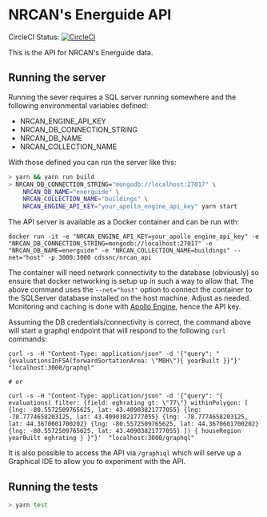# NRCAN's Energuide API

CircleCI Status: [![CircleCI](https://circleci.com/gh/cds-snc/nrcan_api.svg?style=svg)](https://circleci.com/gh/cds-snc/nrcan_api)

This is the API for NRCAN's Energuide data.

## Running the server

Running the sever requires a SQL server running somewhere and the following environmental variables defined:

* NRCAN_ENGINE_API_KEY
* NRCAN_DB_CONNECTION_STRING
* NRCAN_DB_NAME
* NRCAN_COLLECTION_NAME

With those defined you can run the server like this:

```sh
> yarn && yarn run build
> NRCAN_DB_CONNECTION_STRING="mongodb://localhost:27017" \
	NRCAN_DB_NAME="energuide" \
	NRCAN_COLLECTION_NAME="buildings" \
	NRCAN_ENGINE_API_KEY="your_apollo_engine_api_key" yarn start
```

The API server is available as a Docker container and can be run with:
```
docker run -it -e "NRCAN_ENGINE_API_KEY=your_apollo_engine_api_key" -e "NRCAN_DB_CONNECTION_STRING=mongodb://localhost:27017" -e "NRCAN_DB_NAME=energuide" -e "NRCAN_COLLECTION_NAME=buildings" --net="host" -p 3000:3000 cdssnc/nrcan_api

```

The container will need network connectivity to the database (obviously) so
ensure that docker networking is setup up in such a way to allow that. The
above command uses the `--net="host"` option to connect the container to the
SQLServer database installed on the host machine. Adjust as needed.
Monitoring and caching is done with [Apollo Engine](https://engine.apollographql.com), hence the API key.

Assuming the DB credentials/connectivity is correct, the command above will
start a graphql endpoint that will respond to the following `curl` commands:

```
curl -s -H "Content-Type: application/json" -d '{"query": "{evaluationsInFSA(forwardSortationArea: \"M8H\"){ yearBuilt }}"}'  "localhost:3000/graphql"

# or

curl -s -H "Content-Type: application/json" -d '{"query": "{ evaluations( filter: {field: eghrating gt: \"77\"} withinPolygon: [ {lng: -80.5572509765625, lat: 43.40903821777055} {lng: -78.7774658203125, lat: 43.40903821777055} {lng: -78.7774658203125, lat: 44.3670601700202} {lng: -80.5572509765625, lat: 44.3670601700202} {lng: -80.5572509765625, lat: 43.40903821777055} ]) { houseRegion yearBuilt eghrating } }"}'  "localhost:3000/graphql"
```

It is also possible to access the API via `/graphiql` which will serve up a Graphical IDE to allow you to experiment with the API.

## Running the tests

```sh
> yarn test
```
